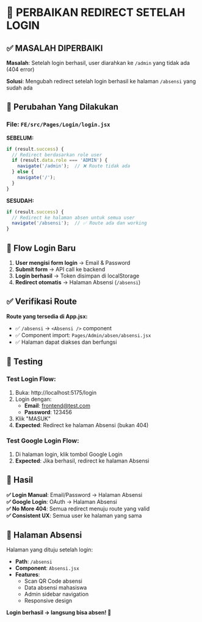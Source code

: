 # 🔧 PERBAIKAN REDIRECT SETELAH LOGIN

## ✅ **MASALAH DIPERBAIKI**

**Masalah**: Setelah login berhasil, user diarahkan ke `/admin` yang tidak ada (404 error)

**Solusi**: Mengubah redirect setelah login berhasil ke halaman `/absensi` yang sudah ada

## 🔄 **Perubahan Yang Dilakukan**

### File: `FE/src/Pages/Login/login.jsx`

**SEBELUM:**
```javascript
if (result.success) {
  // Redirect berdasarkan role user
  if (result.data.role === 'ADMIN') {
    navigate('/admin');  // ❌ Route tidak ada
  } else {
    navigate('/');
  }
}
```

**SESUDAH:**
```javascript
if (result.success) {
  // Redirect ke halaman absen untuk semua user
  navigate('/absensi');  // ✅ Route ada dan working
}
```

## 🎯 **Flow Login Baru**

1. **User mengisi form login** → Email & Password
2. **Submit form** → API call ke backend
3. **Login berhasil** → Token disimpan di localStorage
4. **Redirect otomatis** → Halaman Absensi (`/absensi`)

## ✅ **Verifikasi Route**

**Route yang tersedia di App.jsx:**
- ✅ `/absensi` → `<Absensi />` component
- ✅ Component import: `Pages/Admin/absen/absensi.jsx`
- ✅ Halaman dapat diakses dan berfungsi

## 🧪 **Testing**

### Test Login Flow:
1. Buka: http://localhost:5175/login
2. Login dengan:
   - **Email**: frontend@test.com
   - **Password**: 123456
3. Klik "MASUK"
4. **Expected**: Redirect ke halaman Absensi (bukan 404)

### Test Google Login Flow:
1. Di halaman login, klik tombol Google Login
2. **Expected**: Jika berhasil, redirect ke halaman Absensi

## 🎉 **Hasil**

**✅ Login Manual**: Email/Password → Halaman Absensi  
**✅ Google Login**: OAuth → Halaman Absensi  
**✅ No More 404**: Semua redirect menuju route yang valid  
**✅ Consistent UX**: Semua user ke halaman yang sama  

## 📱 **Halaman Absensi**

Halaman yang dituju setelah login:
- **Path**: `/absensi`
- **Component**: `Absensi.jsx`
- **Features**: 
  - Scan QR Code absensi
  - Data absensi mahasiswa
  - Admin sidebar navigation
  - Responsive design

**Login berhasil → langsung bisa absen! 🚀**
